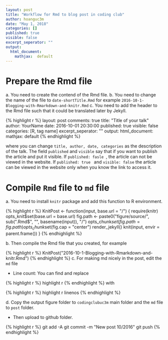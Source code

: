 ```yaml
---
layout: post
title: "Workflow for Rmd to blog post in coding club"
author: hoanguc3m
date: "May 1, 2018"
categories: []
published: true
visible: false
excerpt_seperator: ""
output:
  html_document:
    mathjax:  default
---
```




# Prepare the Rmd file
a. You need to create the contend of the Rmd file.
b. You need to change the name of the file to ```date-shortTitle.Rmd``` for example ```2016-10-1-Blogging-with-Rmarkdown-and-knitr.Rmd```
c. You need to add the header to the Rmd file such that it could be translated later by Jekyll.


{% highlight r %}
layout: post
comments:  true
title: "Title of your talk"
author: YourName
date: 2016-10-01 20:30:00
published: true
visible: false
categories: [R, tag name]
excerpt_seperator: ""
output:
  html_document:
    mathjax:  default
{% endhighlight %}

where you can change ```title, author, date, categories``` as the description of the talk. 
The field ```published``` and ```visible``` say that if you want to publish the article and put it visible.
If ```published: fasle ```, the article can not be viewed in the website.
If ```published: true ``` and ```visible: false``` the article can be viewed in the website only when you know the link to access it.


# Compile ```Rmd``` file to ```md``` file

a. You need to install ```knitr``` package and add this function to R environment.


{% highlight r %}
KnitPost <- function(input, base.url = "/") {
    require(knitr)
    opts_knit$set(base.url = base.url)
    fig.path <- paste0("figure/source/", sub(".Rmd$", "", basename(input)), "/")
    opts_chunk$set(fig.path = fig.path)
    opts_chunk$set(fig.cap = "center")
    render_jekyll()
    knit(input, envir = parent.frame())
}
{% endhighlight %}

b. Then compile the Rmd file that you created, for example

{% highlight r %}
KnitPost("2016-10-1-Blogging-with-Rmarkdown-and-knitr.Rmd")
{% endhighlight %}
c. For making md nicely in the post, edit the  ```md``` file
- Line count: You can find and replace 

{% highlight r %}
highlight r
{% endhighlight %}
 with 

{% highlight r %}
highlight r linenos
{% endhighlight %}


d. Copy the output figure folder to ```codingclubuc3m``` main folder and the ```md``` file to ```post``` folder. 
- Then upload to github folder. 


{% highlight r %}
git add -A
git commit -m "New post 10/2016"
git push
{% endhighlight %}
